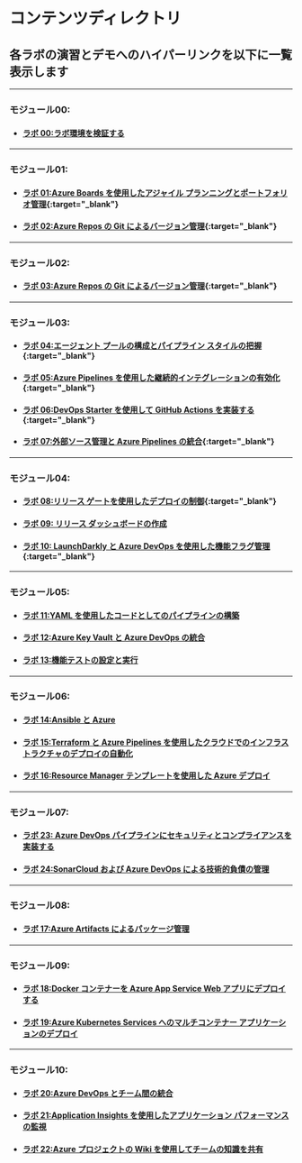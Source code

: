 # コンテンツディレクトリ  
## 各ラボの演習とデモへのハイパーリンクを以下に一覧表示します  

---
### モジュール00:
* #### <p><a href="AZ400_M00_Validate_lab_environment.md" target="_blank">ラボ 00:ラボ環境を検証する</a></p>

---
### モジュール01:
* #### [ラボ 01:Azure Boards を使用したアジャイル プランニングとポートフォリオ管理](AZ400_M01_Agile_Planning_and_Portfolio_Management_with_Azure_Boards.md){:target="_blank"}
* #### [ラボ 02:Azure Repos の Git によるバージョン管理](AZ400_M01_Version_Controlling_with_Git_in_Azure_Repos.md){:target="_blank"}
---
### モジュール02:
* #### [ラボ 03:Azure Repos の Git によるバージョン管理](AZ400_M02_Version_Controlling_with_Git_in_Azure_Repos.md){:target="_blank"}

---
### モジュール03:
* #### [ラボ 04:エージェント プールの構成とパイプライン スタイルの把握](AZ400_M03_Configuring_Agent_Pools_and_Understanding_Pipeline_Styles.md){:target="_blank"}
* #### [ラボ 05:Azure Pipelines を使用した継続的インテグレーションの有効化](AZ400_M03_Enabling_Continuous_Integration_with_Azure_Pipelines.md){:target="_blank"}
* #### [ラボ 06:DevOps Starter を使用して GitHub Actions を実装する](AZ400_M03_Implementing_GitHub_Actions_by_using_DevOps_Starter.md){:target="_blank"}
* #### [ラボ 07:外部ソース管理と Azure Pipelines の統合](AZ400_M03_Integrating_External_Source_Control_with_Azure_Pipelines.md){:target="_blank"}

---
### モジュール04:
* #### [ラボ 08:リリース ゲートを使用したデプロイの制御](AZ400_M04_Controlling_Deployments_using_Release_Gates.md){:target="_blank"}
* #### [ラボ 09: リリース ダッシュボードの作成](AZ400_M04_Creating_a_Release_Dashboard.md)
* #### [ラボ 10: LaunchDarkly と Azure DevOps を使用した機能フラグ管理](AZ400_M04_Feature_Flag_Management_with_LaunchDarkly_and_Azure_DevOps.md){:target="_blank"}

---
### モジュール05:
* #### [ラボ 11:YAML を使用したコードとしてのパイプラインの構築](AZ400_M05_Configuring_Pipelines_as_Code_with_YAML.md)
* #### [ラボ 12:Azure Key Vault と Azure DevOps の統合](AZ400_M05_Integrating_Azure_Key_Vault_with_Azure_DevOps.md)
* #### [ラボ 13:機能テストの設定と実行](AZ400_M05_Setting_Up_and_Running_Functional_Tests.md)

---
### モジュール06:
* #### [ラボ 14:Ansible と Azure](AZ400_M06_Ansible_with_Azure.md)
* #### [ラボ 15:Terraform と Azure Pipelines を使用したクラウドでのインフラストラクチャのデプロイの自動化](AZ400_M06_Automating_infrastructure_deployments_in_the_Cloud_with_Terraform.md)
* #### [ラボ 16:Resource Manager テンプレートを使用した Azure デプロイ](AZ400_M06_Azure_Deployments_Using_Resource_Manager_Templates.md)

---
### モジュール07:
* #### [ラボ 23: Azure DevOps パイプラインにセキュリティとコンプライアンスを実装する](AZ400_M10_Implement_Security_and_Compliance_in_an_Azure_DevOps_pipeline.md)
* #### [ラボ 24:SonarCloud および Azure DevOps による技術的負債の管理](AZ400_M10_Managing_technical_debt_with_SonarQube_and_Azure_DevOps.md)

---
### モジュール08:
* #### [ラボ 17:Azure Artifacts によるパッケージ管理](AZ400_M07_Package_Management_with_Azure_Artifacts.md)

---
### モジュール09:
* #### [ラボ 18:Docker コンテナーを Azure App Service Web アプリにデプロイする](AZ400_M08_Deploying_Docker_containers_to_Azure_App_Service_web_apps.md)
* #### [ラボ 19:Azure Kubernetes Services へのマルチコンテナー アプリケーションのデプロイ](AZ400_M08_Deploying_multi-container_application_to_Azure_Kubernetes_Services.md)

---
### モジュール10:
* #### [ラボ 20:Azure DevOps とチーム間の統合](AZ400_M09_Integration_between_Azure_DevOps_and_Teams.md)
* #### [ラボ 21:Application Insights を使用したアプリケーション パフォーマンスの監視](AZ400_M09_Monitoring_Application_Performance_with_Application_Insights.md)
* #### [ラボ 22:Azure プロジェクトの Wiki を使用してチームの知識を共有](AZ400_M09_Sharing_Team_Knowledge_using_Azure_Project_Wikis.md)

